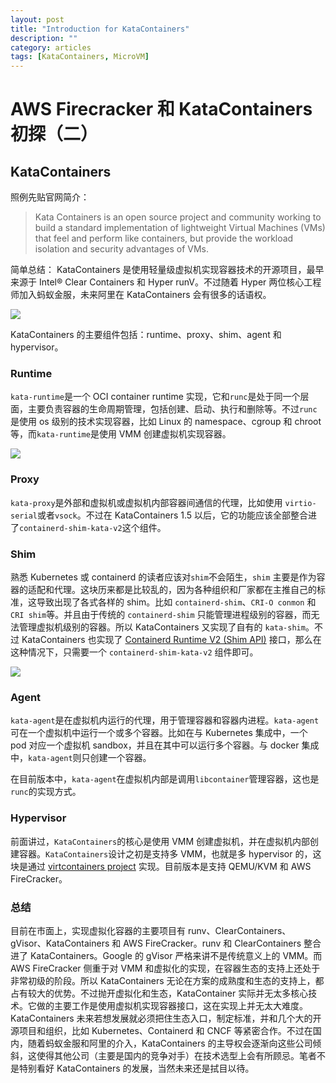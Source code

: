 ```yaml
---
layout: post
title: "Introduction for KataContainers"
description: ""
category: articles
tags: [KataContainers, MicroVM]
---
```


# AWS Firecracker 和 KataContainers 初探（二）
## KataContainers
照例先贴官网简介：
> Kata Containers is an open source project and community working to build a standard implementation of lightweight Virtual Machines (VMs) that feel and perform like containers, but provide the workload isolation and security advantages of VMs.

简单总结： KataContainers 是使用轻量级虚拟机实现容器技术的开源项目，最早来源于 Intel® Clear Containers 和 Hyper runV。不过随着 Hyper 两位核心工程师加入蚂蚁金服，未来阿里在 KataContainers 会有很多的话语权。

![](images/15537543761371/15537547378830.jpg)

KataContainers 的主要组件包括：runtime、proxy、shim、agent 和 hypervisor。

### Runtime
`kata-runtime`是一个 OCI container runtime 实现，它和`runc`是处于同一个层面，主要负责容器的生命周期管理，包括创建、启动、执行和删除等。不过`runc`是使用 os 级别的技术实现容器，比如 Linux 的 namespace、cgroup 和 chroot 等，而`kata-runtime`是使用 VMM 创建虚拟机实现容器。

![](images/15537543761371/15538400523928.jpg)

### Proxy
`kata-proxy`是外部和虚拟机或虚拟机内部容器间通信的代理，比如使用 `virtio-serial`或者`vsock`。不过在 KataContainers 1.5 以后，它的功能应该全部整合进了`containerd-shim-kata-v2`这个组件。

### Shim
熟悉 Kubernetes 或 containerd 的读者应该对`shim`不会陌生，`shim` 主要是作为容器的适配和代理。这块历来都是比较乱的，因为各种组织和厂家都在主推自己的标准，这导致出现了各式各样的 shim。比如 `containerd-shim`、`CRI-O conmon` 和 `CRI shim`等。并且由于传统的 `containerd-shim` 只能管理进程级别的容器，而无法管理虚拟机级别的容器。所以 KataContainers 又实现了自有的 `kata-shim`。不过 KataContainers 也实现了 [Containerd Runtime V2 (Shim API)](https://github.com/kata-containers/runtime/tree/master/containerd-shim-v2) 接口，那么在这种情况下，只需要一个 `containerd-shim-kata-v2` 组件即可。

![](images/15537543761371/15538423093839.jpg)

### Agent
`kata-agent`是在虚拟机内运行的代理，用于管理容器和容器内进程。`kata-agent`可在一个虚拟机中运行一个或多个容器。比如在与 Kubernetes 集成中，一个 pod 对应一个虚拟机 sandbox，并且在其中可以运行多个容器。与 docker 集成中，`kata-agent`则只创建一个容器。

在目前版本中，`kata-agent`在虚拟机内部是调用`libcontainer`管理容器，这也是`runc`的实现方式。

### Hypervisor
前面讲过，`KataContainers`的核心是使用 VMM 创建虚拟机，并在虚拟机内部创建容器。`KataContainers`设计之初是支持多 VMM，也就是多  hypervisor 的，这块是通过 [virtcontainers project](https://github.com/containers/virtcontainers) 实现。目前版本是支持 QEMU/KVM 和 AWS FireCracker。

### 总结
目前在市面上，实现虚拟化容器的主要项目有 runv、ClearContainers、gVisor、KataContainers 和 AWS FireCracker。runv 和 ClearContainers 整合进了 KataContainers。Google 的 gVisor 严格来讲不是传统意义上的 VMM。而 AWS FireCracker 侧重于对 VMM 和虚拟化的实现，在容器生态的支持上还处于非常初级的阶段。所以 KataContainers 无论在方案的成熟度和生态的支持上，都占有较大的优势。不过抛开虚拟化和生态，KataContainer 实际并无太多核心技术。它做的主要工作是使用虚拟机实现容器接口，这在实现上并无太大难度。KataContainers 未来若想发展就必须把住生态入口，制定标准，并和几个大的开源项目和组织，比如 Kubernetes、Containerd 和 CNCF 等紧密合作。不过在国内，随着蚂蚁金服和阿里的介入，KataContainers 的主导权会逐渐向这些公司倾斜，这使得其他公司（主要是国内的竞争对手）在技术选型上会有所顾忌。笔者不是特别看好 KataContainers 的发展，当然未来还是拭目以待。
